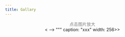 ```yaml
---
title: Gallary
---
```


<!--
<center>
	<div style="color:grey">点击图片放大(需要等待一会儿)</div>
	<<FancyboxL gallary-1.png group:"tw gallary">>
		<<FancyboxL gallary-2.png group:"tw gallary">>
</center>
-->

<center>
	<div style="color:grey">点击图片放大</div>
<<fbox """
<!-- <https://cdn.jsdelivr.net/gh/tiddly-gittly/TiddlyWiki-Chinese-Tutorial@master/tiddlers/gallary-1.png> -->
<!-- <https://cdn.jsdelivr.net/gh/tiddly-gittly/TiddlyWiki-Chinese-Tutorial@master/tiddlers/gallary-2.png> -->
"""
caption: "xxx"
width: 256>>
</center>
